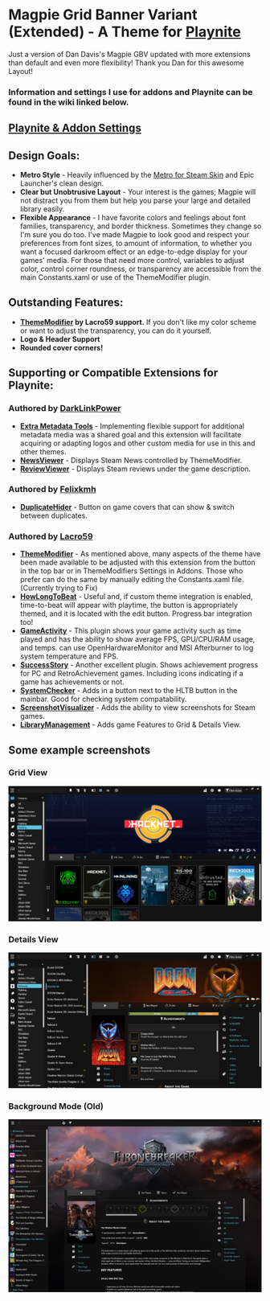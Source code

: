 # Magpie Grid Banner Variant (Extended) - A Theme for [Playnite](https://playnite.link/)
 Just a version of Dan Davis's Magpie GBV updated with more extensions than default and even more flexibility!
 Thank you Dan for this awesome Layout!
 
 ### Information and settings I use for addons and Playnite can be found in the wiki linked below.
 ## [Playnite & Addon Settings](https://github.com/Twiggy547/Magpie-GBV-Extended/wiki/Addon-Settings/)
 
## Design Goals:
 * __Metro Style__ - Heavily influenced by the [Metro for Steam Skin](https://www.metroforsteam.com/) and Epic Launcher's clean design.
 * __Clear but Unobtrusive Layout__ - Your interest is the games; Magpie will not distract you from them but help you parse your large and detailed library easily.
 * __Flexible Appearance__ - I have favorite colors and feelings about font families, transparency, and border thickness. Sometimes they change so I'm sure you do too. I've made Magpie to look good and respect your preferences from font sizes, to amount of information, to whether you want a focused darkroom effect or an edge-to-edge display for your games' media. For those that need more control, variables to adjust color, control corner roundness, or transparency are accessible from the main Constants.xaml or use of the ThemeModifier plugin.

## Outstanding Features:
 * __[ThemeModifier](https://playnite.link/forum/thread-388.html) by Lacro59 support.__ If you don't like my color scheme or want to adjust the transparency, you can do it yourself.
 * __Logo & Header Support__ 
 * __Rounded cover corners!__
 
## Supporting or Compatible Extensions for Playnite:
### Authored by __[DarkLinkPower](https://github.com/darklinkpower)__
 * __[Extra Metadata Tools](https://playnite.link/forum/thread-575.html)__ - Implementing flexible support for additional metadata media was a shared goal and this extension will facilitate acquiring or adapting logos and other custom media for use in this and other themes.
 * __[NewsViewer](https://playnite.link/forum/thread-947.html)__ - Displays Steam News controlled by ThemeModifier.
 * __[ReviewViewer](https://playnite.link/forum/thread-550.html)__ - Displays Steam reviews under the game description. 
### Authored by __[Felixkmh](https://github.com/felixkmh)__
 * __[DuplicateHider](https://playnite.link/forum/thread-308.html)__ - Button on game covers that can show & switch between duplicates.
### Authored by __[Lacro59](https://github.com/Lacro59)__
 * __[ThemeModifier](https://playnite.link/forum/thread-388.html)__ - As mentioned above, many aspects of the theme have been made available to be adjusted with this extension from the button in the top bar or in ThemeModifiers Settings in Addons. Those who prefer can do the same by manually editing the Constants.xaml file. (Currently trying to Fix)
  * __[HowLongToBeat](https://playnite.link/forum/thread-309.html)__ - Useful and, if custom theme integration is enabled, time-to-beat will appear with playtime, the button is appropriately themed, and it is located with the edit button. Progress bar integration too!
  * __[GameActivity](https://playnite.link/forum/thread-264.html)__ - This plugin shows your game activity such as time played and has the ability to show average FPS, GPU/CPU/RAM usage, and temps. can use OpenHardwareMonitor and MSI Afterburner to log system temperature and FPS.
  * __[SuccessStory](https://playnite.link/forum/thread-275.html)__ - Another excellent plugin. Shows achievement progress for PC and RetroAchievement games. Including icons indicating if a game has achievements or not.
  * __[SystemChecker](https://playnite.link/forum/thread-339.html)__ - Adds in a button next to the HLTB button in the mainbar. Good for checking system compatability.
  * __[ScreenshotVisualizer](https://playnite.link/forum/thread-514.html)__ - Adds the ability to view screenshots for Steam games.
  * __[LibraryManagement](https://playnite.link/forum/thread-544.html)__ - Adds game Features to Grid & Details View.
## Some example screenshots
### Grid View 
![Grid view banner variant](/Screenshots/grid2.png)

### Details View
![Details view banner mode](/Screenshots/details1.png)

### Background Mode (Old)
![Details view background mode](/Screenshots/details2.png)
